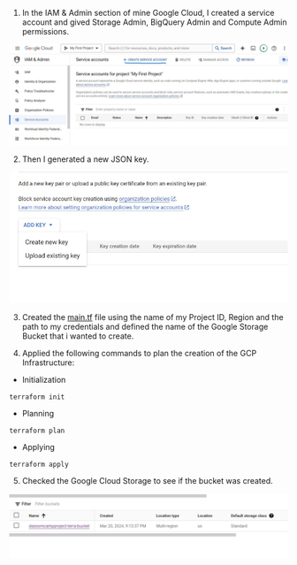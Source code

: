 1) In the IAM & Admin section of mine Google Cloud, I created a service account and gived Storage Admin, BigQuery Admin and Compute Admin permissions.


![](https://github.com/antfneves/spotify_top_songs_project/blob/main/Terraform/create_service_account.jpg?raw=true)


2) Then I generated a new JSON key.


![](https://github.com/antfneves/spotify_top_songs_project/blob/main/Terraform/create_new_key.jpg?raw=true)

3) Created the [main.tf](https://github.com/antfneves/spotify_top_songs_project/blob/main/Terraform/main.tf) file using the name of my Project ID, Region and the path to my credentials and defined the name of the Google Storage Bucket that i wanted to create.   


4) Applied the following commands to plan the creation of the GCP Infrastructure:
- Initialization
```
terraform init
```
- Planning
```
terraform plan
```
- Applying
```
terraform apply
```
5) Checked the Google Cloud Storage to see if the bucket was created.

![](https://github.com/antfneves/spotify_top_songs_project/blob/main/Terraform/gcs_bucket.jpg?raw=true)
     
